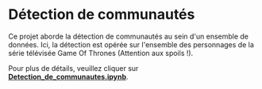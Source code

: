 # Détection de communautés 
Ce projet aborde la détection de communautés au sein d'un ensemble de données. Ici, la détection est opérée sur l'ensemble des personnages de la série télévisée Game Of Thrones (Attention aux spoils !).

Pour plus de détails, veuillez cliquer sur [**Detection_de_communautes.ipynb**](Detection_de_communautes.ipynb).
